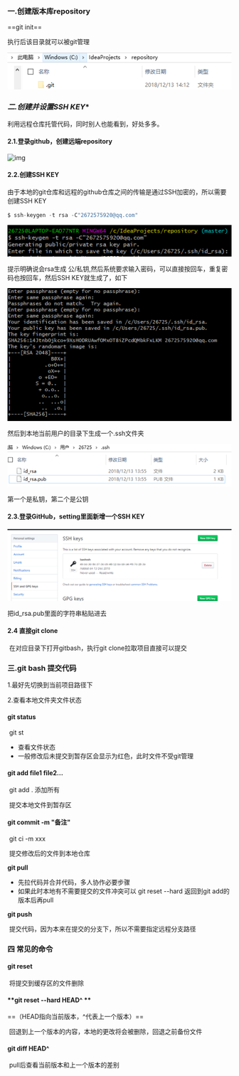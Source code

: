 ### **一.创建版本库repository**

==git init==

执行后该目录就可以被git管理

![img](image/image/clipboard-1587886966962.png)

### *二.创建并设置SSH KEY**

利用远程仓库托管代码，同时别人也能看到，好处多多。

#### 2.1.登录github，创建远端repository

![img](D:/Program%20Files/YoudaoNote/qqA4E7E97418CE0DD165BC3306788DE9EC/d0fee00eacfd487f9eb7cd7324c46a3f/clipboard.png)

#### 2.2.创建SSH KEY

由于本地的git仓库和远程的github仓库之间的传输是通过SSH加密的，所以需要创建SSH KEY

```java
$ ssh-keygen -t rsa -C"2672575920@qq.com"
```

<img src="image/image/clipboard-1587887065914.png" alt="img" style="zoom:150%;" />

提示明确说会rsa生成 公/私钥,然后系统要求输入密码，可以直接按回车，重复密码也按回车，然后SSH KEY就生成了，如下

![img](image/image/clipboard-1587887080236.png)

然后到本地当前用户的目录下生成一个.ssh文件夹

![img](image/image/clipboard-1587887086962.png)

第一个是私钥，第二个是公钥

#### 2.3.登录GitHub，setting里面新增一个SSH KEY

![img](image/image/clipboard-1587887094554.png)

把id_rsa.pub里面的字符串粘贴进去

#### 2.4 直接git clone

​	在对应目录下打开gitbash，执行git clone拉取项目直接可以提交

### **三.git bash 提交代码**

1.最好先切换到当前项目路径下

2.查看本地文件夹文件状态

#### **git status**

​	git st

- 查看文件状态
- 一般修改后未提交到暂存区会显示为红色，此时文件不受git管理

#### **git add file1 file2...**  

​	git add . 添加所有

​	提交本地文件到暂存区

#### **git commit -m "备注"**

​	git ci -m xxx

​	提交修改后的文件到本地仓库

**git pull**

- 先拉代码并合并代码，多人协作必要步骤
- 如果此时本地有不需要提交的文件冲突可以 git reset --hard 返回到git add的版本后再pull

**git push**

​	提交代码，因为本来在提交的分支下，所以不需要指定远程分支路径

### **四 常见的命令**

#### **git reset**

​	将提交到缓存区的文件删除

#### **git reset --hard  HEAD^ **

==（HEAD指向当前版本，^代表上一个版本）==

​	回退到上一个版本的内容，本地的更改将会被删除，回退之前备份文件

#### **git diff HEAD^**

​	pull后查看当前版本和上一个版本的差别